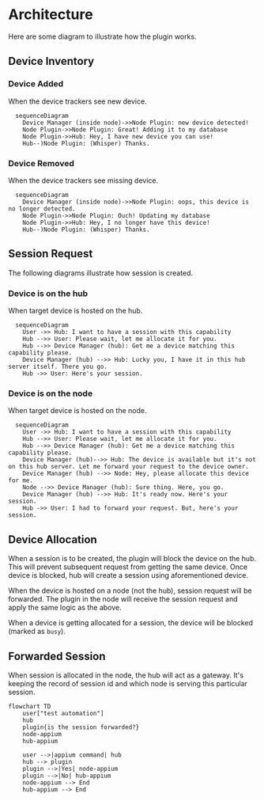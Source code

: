# Architecture
Here are some diagram to illustrate how the plugin works.

## Device Inventory
### Device Added
When the device trackers see new device.
```mermaid
  sequenceDiagram
    Device Manager (inside node)->>Node Plugin: new device detected!
    Node Plugin->>Node Plugin: Great! Adding it to my database
    Node Plugin->>Hub: Hey, I have new device you can use!
    Hub--)Node Plugin: (Whisper) Thanks.
```

### Device Removed
When the device trackers see missing device.
```mermaid
  sequenceDiagram
    Device Manager (inside node)->>Node Plugin: oops, this device is no longer detected.
    Node Plugin->>Node Plugin: Ouch! Updating my database
    Node Plugin->>Hub: Hey, I no longer have this device!
    Hub--)Node Plugin: (Whisper) Thanks.
```

## Session Request
The following diagrams illustrate how session is created.
### Device is on the hub
When target device is hosted on the hub.
```mermaid
  sequenceDiagram
    User ->> Hub: I want to have a session with this capability
    Hub -->> User: Please wait, let me allocate it for you.
    Hub -->> Device Manager (hub): Get me a device matching this capability please.
    Device Manager (hub) -->> Hub: Lucky you, I have it in this hub server itself. There you go.
    Hub ->> User: Here's your session.
```

### Device is on the node
When target device is hosted on the node.
```mermaid
  sequenceDiagram
    User ->> Hub: I want to have a session with this capability
    Hub -->> User: Please wait, let me allocate it for you.
    Hub -->> Device Manager (hub): Get me a device matching this capability please.
    Device Manager (hub)-->> Hub: The device is available but it's not on this hub server. Let me forward your request to the device owner.
    Device Manager (hub) -->> Node: Hey, please allocate this device for me.
    Node -->> Device Manager (hub): Sure thing. Here, you go.
    Device Manager (hub) -->> Hub: It's ready now. Here's your session.
    Hub ->> User: I had to forward your request. But, here's your session.
```

## Device Allocation
When a session is to be created, the plugin will block the device on the hub. This will prevent subsequent request from getting the same device. Once device is blocked, hub will create a session using aforementioned device. 

When the device is hosted on a node (not the hub), session request will be forwarded. The plugin in the node will receive the session request and apply the same logic as the above.

When a device is getting allocated for a session, the device will be blocked (marked as `busy`).

## Forwarded Session
When session is allocated in the node, the hub will act as a gateway. It's keeping the record of session id and which node is serving this particular session.

```mermaid
flowchart TD
    user["test automation"]
    hub
    plugin{is the session forwarded?}
    node-appium
    hub-appium

    user -->|appium command| hub
    hub --> plugin
    plugin -->|Yes| node-appium
    plugin -->|No| hub-appium
    node-appium --> End
    hub-appium --> End

```

